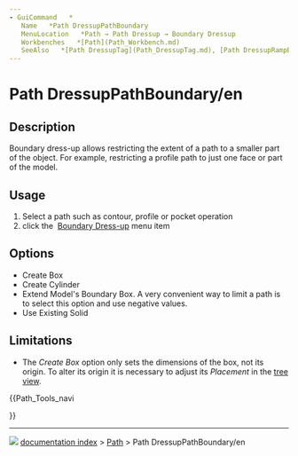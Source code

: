 ```yaml
---
- GuiCommand   *
   Name   *Path DressupPathBoundary
   MenuLocation   *Path → Path Dressup → Boundary Dressup
   Workbenches   *[Path](Path_Workbench.md)
   SeeAlso   *[Path DressupTag](Path_DressupTag.md), [Path DressupRampEntry](Path_DressupRampEntry.md)
---
```


# Path DressupPathBoundary/en

## Description

Boundary dress-up allows restricting the extent of a path to a smaller part of the object. For example, restricting a profile path to just one face or part of the model.

## Usage

1.  Select a path such as contour, profile or pocket operation
2.  click the <img alt="" src=images/Path_DressupPathBoundary.svg  style="width   *16px;"> [Boundary Dress-up](Path_DressupPathBoundary.md) menu item

## Options

-   Create Box
-   Create Cylinder
-   Extend Model\'s Boundary Box. A very convenient way to limit a path is to select this option and use negative values.
-   Use Existing Solid

## Limitations

-   The *Create Box* option only sets the dimensions of the box, not its origin. To alter its origin it is necessary to adjust its *Placement* in the [tree view](Tree_view.md).





{{Path_Tools_navi

}}



---
![](images/Right_arrow.png) [documentation index](../README.md) > [Path](Path_Workbench.md) > Path DressupPathBoundary/en
